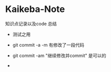 # Kaikeba-Note
知识点记录以及code 总结
- 测试之用

- git commit -a -m 有修改了一段代码

- git commit -am "继续修改并commit"   是可以的

- 